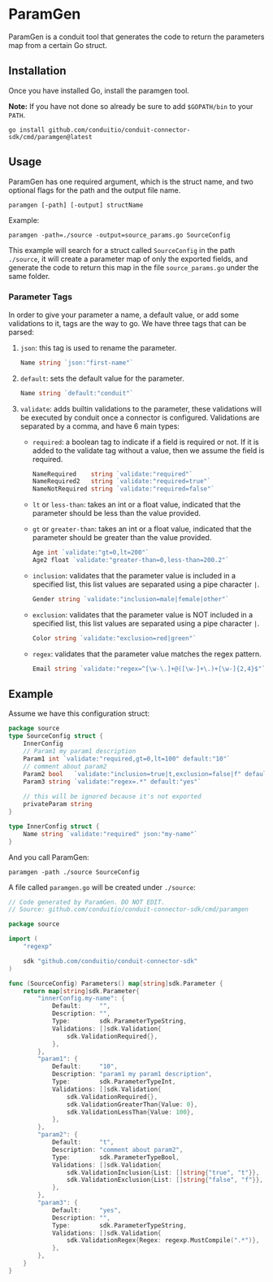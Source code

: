 # ParamGen

ParamGen is a conduit tool that generates the code to return the parameters map from a certain Go struct.

## Installation

Once you have installed Go, install the paramgen tool.

**Note:** If you have not done so already be sure to add `$GOPATH/bin` to your `PATH`.

```
go install github.com/conduitio/conduit-connector-sdk/cmd/paramgen@latest
```

## Usage

ParamGen has one required argument, which is the struct name, and two optional flags for the path and the output file name.

```
paramgen [-path] [-output] structName
```

Example:

```
paramgen -path=./source -output=source_params.go SourceConfig
```

This example will search for a struct called `SourceConfig` in the path `./source`, it will create a parameter map of
only the exported fields, and generate the code to return this map in the file `source_params.go` under the same folder.

### Parameter Tags

In order to give your parameter a name, a default value, or add some validations to it, tags are the way to go.
We have three tags that can be parsed:

1. `json`: this tag is used to rename the parameter.

   ```go
   Name string `json:"first-name"`
   ```
   
2. `default`: sets the default value for the parameter.

   ```go
   Name string `default:"conduit"`
   ```

3. `validate`: adds builtin validations to the parameter, these validations will be executed by conduit once a connector
   is configured. Validations are separated by a comma, and have 6 main types:
    * `required`: a boolean tag to indicate if a field is required or not. If it is added to the validate tag without a
    value, then we assume the field is required.

      ```go
      NameRequired    string `validate:"required"`
      NameRequired2   string `validate:"required=true"`
      NameNotRequired string `validate:"required=false"`
      ```

    * `lt` or `less-than`: takes an int or a float value, indicated that the parameter should be less than the value provided.
    * `gt` or `greater-than`: takes an int or a float value, indicated that the parameter should be greater than the value provided.

      ```go
      Age int `validate:"gt=0,lt=200"`
      Age2 float `validate:"greater-than=0,less-than=200.2"`
      ```

    * `inclusion`: validates that the parameter value is included in a specified list, this list values are separated
      using a pipe character `|`.

      ```go
      Gender string `validate:"inclusion=male|female|other"`
      ```

   * `exclusion`: validates that the parameter value is NOT included in a specified list, this list values are separated
      using a pipe character `|`.

      ```go
      Color string `validate:"exclusion=red|green"`
      ```

   * `regex`: validates that the parameter value matches the regex pattern.

      ```go
      Email string `validate:"regex=^[\w-\.]+@([\w-]+\.)+[\w-]{2,4}$"`
      ```

## Example

Assume we have this configuration struct:

```go
package source
type SourceConfig struct {
	InnerConfig
	// Param1 my param1 description
	Param1 int `validate:"required,gt=0,lt=100" default:"10"`
	// comment about param2
	Param2 bool   `validate:"inclusion=true|t,exclusion=false|f" default:"t"`
	Param3 string `validate:"regex=.*" default:"yes"`
	
	// this will be ignored because it's not exported
	privateParam string
}

type InnerConfig struct {
	Name string `validate:"required" json:"my-name"`
}
```

And you call ParamGen:

```
paramgen -path ./source SourceConfig
```

A file called `paramgen.go` will be created under `./source`:

```go
// Code generated by ParamGen. DO NOT EDIT.
// Source: github.com/conduitio/conduit-connector-sdk/cmd/paramgen

package source

import (
	"regexp"

	sdk "github.com/conduitio/conduit-connector-sdk"
)

func (SourceConfig) Parameters() map[string]sdk.Parameter {
	return map[string]sdk.Parameter{
		"innerConfig.my-name": {
			Default:     "",
			Description: "",
			Type:        sdk.ParameterTypeString,
			Validations: []sdk.Validation{
				sdk.ValidationRequired{},
			},
		},
		"param1": {
			Default:     "10",
			Description: "param1 my param1 description",
			Type:        sdk.ParameterTypeInt,
			Validations: []sdk.Validation{
				sdk.ValidationRequired{},
				sdk.ValidationGreaterThan{Value: 0},
				sdk.ValidationLessThan{Value: 100},
			},
		},
		"param2": {
			Default:     "t",
			Description: "comment about param2",
			Type:        sdk.ParameterTypeBool,
			Validations: []sdk.Validation{
				sdk.ValidationInclusion{List: []string{"true", "t"}},
				sdk.ValidationExclusion{List: []string{"false", "f"}},
			},
		},
		"param3": {
			Default:     "yes",
			Description: "",
			Type:        sdk.ParameterTypeString,
			Validations: []sdk.Validation{
				sdk.ValidationRegex{Regex: regexp.MustCompile(".*")},
			},
		},
	}
}
```
